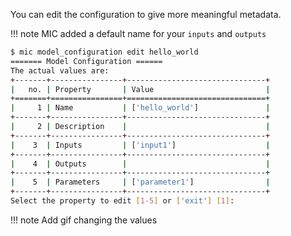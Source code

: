 You can edit the configuration to give more meaningful metadata.

!!! note
    MIC added a default name for your `inputs` and `outputs`


```bash
$ mic model_configuration edit hello_world
======= Model Configuration ======
The actual values are:
+-------+----------------+-------------------------------+
|   no. | Property       | Value                         |
+=======+================+===============================+
|     1 | Name           | ['hello_world']               |
+-------+----------------+-------------------------------+
|     2 | Description    |                               |
+-------+----------------+-------------------------------+
|    3  | Inputs         | ['input1']                    |
+-------+----------------+-------------------------------+
|    4  | Outputs        |                               |
+-------+----------------+-------------------------------+
|    5  | Parameters     | ['parameter1']                |
+-------+----------------+-------------------------------+
Select the property to edit [1-5] or ['exit'] [1]:
```

!!! note
    Add gif changing the values